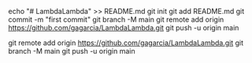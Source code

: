 echo "# LambdaLambda" >> README.md
git init
git add README.md
git commit -m "first commit"
git branch -M main
git remote add origin https://github.com/gagarcia/LambdaLambda.git
git push -u origin main

git remote add origin https://github.com/gagarcia/LambdaLambda.git
git branch -M main
git push -u origin main